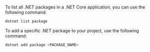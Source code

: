 To list all .NET packages in a .NET Core application, you can use the following command:

```sh
dotnet list package
```

To add a specific .NET package to your project, use the following command:

```sh
dotnet add package <PACKAGE_NAME>
```
